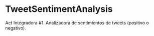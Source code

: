 # TweetSentimentAnalysis
Act Integradora #1. Analizadora de sentimientos de tweets (positivo o negativo).
